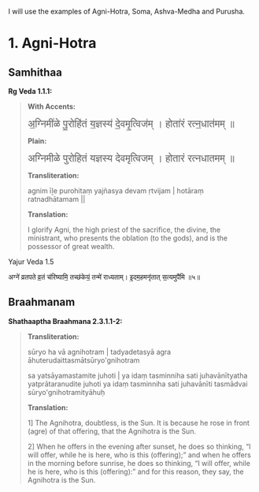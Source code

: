 I will use the examples of Agni-Hotra, Soma, Ashva-Medha and Purusha.

# 1. Agni-Hotra

## Samhithaa

**Rg Veda 1.1.1:**

> **With Accents:**
> 
> <span style="font-size:145%">अ॒ग्निमी॑ळे पु॒रोहि॑तं य॒ज्ञस्य॑ दे॒वमृ॒त्विज॑म् । होता॑रं रत्न॒धात॑मम् ॥</span>
> 
> **Plain:**
> 
> <span style="font-size:145%">अग्निमीळे पुरोहितं यज्ञस्य देवमृत्विजम् । होतारं रत्नधातमम् ॥</span>
> 
> **Transliteration:**
> 
> agnim īḻe purohitaṃ yajñasya devam ṛtvijam | hotāraṃ ratnadhātamam ||
> 
> **Translation:**
> 
> I glorify Agni, the high priest of the sacrifice, the divine, the ministrant, who presents the oblation (to the gods), and is the possessor of great wealth.

Yajur Veda 1.5

अग्ने॑ व्रतपते व्र॒तं च॑रिष्यामि॒ तच्छ॑केयं॒ तन्मे॑ राध्यताम्। इ॒दम॒हमनृ॑तात् स॒त्यमुपै॑मि ॥५॥


## Braahmanam

**Shathaaptha Braahmana 2.3.1.1-2:**

> **Transliteration:**
> 
> sūryo ha vā agnihotram | tadyadetasyā agra āhuterudaittasmātsūryo'gnihotram
> 
> sa yatsāyamastamite juhoti | ya idaṃ tasminniha sati juhavānītyatha yatprātaranudite juhoti ya idaṃ tasminniha sati juhavānīti tasmādvai sūryo'gnihotramityāhuḥ
> 
> **Translation:**
> 
> 1] The Agnihotra, doubtless, is the Sun. It is because he rose in front (agre) of that offering, that the Agnihotra is the Sun.
> 
> 2] When he offers in the evening after sunset, he does so thinking, “I will offer, while he is here, who is this (offering);” and when he offers in the morning before sunrise, he does so thinking, “I will offer, while he is here, who is this (offering):” and for this reason, they say, the Agnihotra is the Sun.